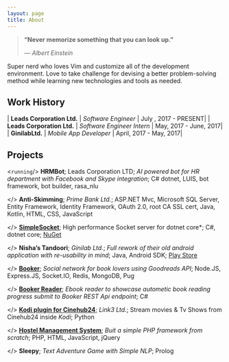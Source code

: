 ```yaml
---
layout: page
title: About
---
```


> **“Never memorize something that you can look up.”** 
> 
> *― Albert Einstein*

Super nerd who loves Vim and customize all of the development environment. Love to take challenge for devising a better problem-solving method while learning new technologies and tools as needed.

## Work History

| **Leads Corporation Ltd.** | *Software Engineer* | July , 2017 - PRESENT|
| **Leads Corporation Ltd.** | *Software Engineer Intern* | May, 2017 - June, 2017|
| **GinilabLtd.** | *Mobile App Developer* | April, 2017 - May, 2017|

## Projects
<`running`/> **HRMBot**; Leads Corporation LTD; *AI powered bot for HR department with Facebook and Skype integration*; C# dotnet, LUIS, bot framework, bot builder, rasa_nlu

</> **Anti-Skimming**; *Prime Bank Ltd.*; ASP.NET Mvc, Microsoft SQL Server, Entity Framework, Identity Framework, OAuth 2.0, root CA SSL cert, Java, Kotlin, HTML, CSS, JavaScript

</> [**SimpleSocket**](https://github.com/ratanparai/SimpleSocket); High performance Socket server for dotnet core*; C#, dotnet core; [NuGet](https://www.nuget.org/packages/Ratan.SimpleSocket/)

</> **Nisha’s Tandoori**; *Ginilab Ltd.*; *Full rework of their old android application with re-usability in mind*; Java, Android SDK; [Play Store](https://play.google.com/store/apps/details?id=com.ginilab.nishastandoori&hl=en)

</> [**Booker**](https://github.com/ratanparai/booke); *Social network for book lovers using Goodreads API*; Node.JS, Express.JS, Socket.IO, Redis, MongoDB, Pug

</> [**Booker Reader**](https://github.com/ratanparai/booker-desktop); *Ebook reader to showcase autometic book reading progress submit to Booker REST Api endpoint*; C#

</> [**Kodi plugin for Cinehub24**](https://github.com/ratanparai/cinehub24); *Link3 Ltd.*; Stream movies & Tv Shows from Cinehub24 inside *Kodi*; Python

</> [**Hostel Management System**](https://github.com/ratanparai/Hostel-Management); *Buit a simple PHP framework from scratch*; PHP, HTML, JavaScript, jQuery

</> **Sleepy**; *Text Adventure Game with Simple NLP*; Prolog

